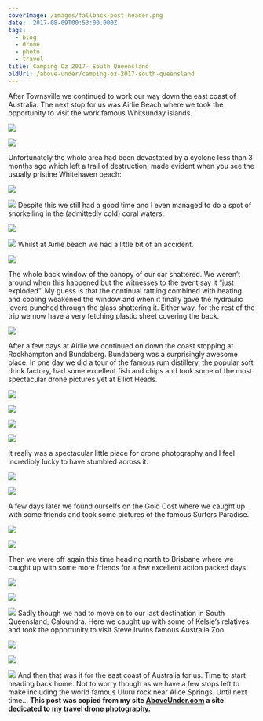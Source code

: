 ```yaml
---
coverImage: /images/fallback-post-header.png
date: '2017-08-09T00:53:00.000Z'
tags:
  - blog
  - drone
  - photo
  - travel
title: Camping Oz 2017- South Queensland
oldUrl: /above-under/camping-oz-2017-south-queensland
---
```


After Townsville we continued to work our way down the east coast of Australia. The next stop for us was Airlie Beach where we took the opportunity to visit the work famous Whitsunday islands.

<!-- more -->

![](//cdn.shopify.com/s/files/1/1830/7597/products/Whitsunday_Islands_1024x1024.jpg?v=1500960346)

![](//cdn.shopify.com/s/files/1/1830/7597/products/Whitsunday_Tropical_Paradise_1024x1024.jpg?v=1500960367)

Unfortunately the whole area had been devastated by a cyclone less than 3 months ago which left a trail of destruction, made evident when you see the usually pristine Whitehaven beach:

![](//cdn.shopify.com/s/files/1/1830/7597/products/Whitehaven_Devastation_Vertical_1024x1024.jpg?v=1500960341)

![](//cdn.shopify.com/s/files/1/1830/7597/files/DJI_0015_1024x1024.jpg?v=1500961692)
Despite this we still had a good time and I even managed to do a spot of snorkelling in the (admittedly cold) coral waters:

![](//cdn.shopify.com/s/files/1/1830/7597/files/YDXJ0686_1024x1024.jpg?v=1500961918)

![](//cdn.shopify.com/s/files/1/1830/7597/files/YDXJ0683_1024x1024.jpg?v=1500961909)
Whilst at Airlie beach we had a little bit of an accident.

![](//cdn.shopify.com/s/files/1/1830/7597/files/IMG_7751_1024x1024.JPG?v=1500961935)

The whole back window of the canopy of our car shattered. We weren’t around when this happened but the witnesses to the event say it “just exploded”. My guess is that the continual rattling combined with heating and cooling weakened the window and when it finally gave the hydraulic levers punched through the glass shattering it.
Either way, for the rest of the trip we now have a very fetching plastic sheet covering the back.

![](//cdn.shopify.com/s/files/1/1830/7597/files/IMG_7846_1024x1024.JPG?v=1502239692)

After a few days at Airlie we continued on down the coast stopping at Rockhampton and Bundaberg. Bundaberg was a surprisingly awesome place. In one day we did a tour of the famous rum distillery, the popular soft drink factory, had some excellent fish and chips and took some of the most spectacular drone pictures yet at Elliot Heads.

![](//cdn.shopify.com/s/files/1/1830/7597/products/Elliot_Rainbow_Sands_1024x1024.jpg?v=1500960611)

![](//cdn.shopify.com/s/files/1/1830/7597/products/Elliot_Kayak_1024x1024.jpg?v=1500960588)

![](//cdn.shopify.com/s/files/1/1830/7597/products/Elliot_Buoy_Far_1024x1024.jpg?v=1500960737)

![](//cdn.shopify.com/s/files/1/1830/7597/products/Elliot_Rainbow_Horizontal_1024x1024.jpg?v=1500960548)

It really was a spectacular little place for drone photography and I feel incredibly lucky to have stumbled across it.

![](//cdn.shopify.com/s/files/1/1830/7597/files/Elliot_River_1024x1024.jpg?v=1500961768)

![](//cdn.shopify.com/s/files/1/1830/7597/products/Elliot_Rainbow_Spear_1024x1024.jpg?v=1500960616)

A few days later we found ourselfs on the Gold Cost where we caught up with some friends and took some pictures of the famous Surfers Paradise.

![](//cdn.shopify.com/s/files/1/1830/7597/files/DJI_0147-HDR_1024x1024.jpg?v=1500961683)

![](//cdn.shopify.com/s/files/1/1830/7597/files/The_Gold_Coast_1024x1024.jpg?v=1500961866)

Then we were off again this time heading north to Brisbane where we caught up with some more friends for a few excellent action packed days.

![](//cdn.shopify.com/s/files/1/1830/7597/files/IMG_0499_1024x1024.jpg?v=1500961785)

![](//cdn.shopify.com/s/files/1/1830/7597/files/BrizzyPano02_1024x1024.jpg?v=1500961686)

![](//cdn.shopify.com/s/files/1/1830/7597/files/Brisbane_River_1024x1024.jpg?v=1500961698)
Sadly though we had to move on to our last destination in South Queensland; Caloundra. Here we caught up with some of Kelsie’s relatives and took the opportunity to visit Steve Irwins famous Australia Zoo.

![](//cdn.shopify.com/s/files/1/1830/7597/files/IMG_0587_1024x1024.jpg?v=1500961850)

![](//cdn.shopify.com/s/files/1/1830/7597/files/IMG_0590_1024x1024.jpg?v=1500961853)

![](//cdn.shopify.com/s/files/1/1830/7597/files/IMG_0578_1024x1024.jpg?v=1500961843)
And then that was it for the east coast of Australia for us. Time to start heading back home. Not to worry though as we have a few stops left to make including the world famous Uluru rock near Alice Springs. Until next time…
**This post was copied from my site [AboveUnder.com](https://aboveunder.com) a site dedicated to my travel drone photography.**
